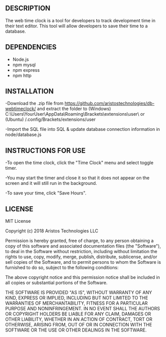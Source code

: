 
DESCRIPTION
------------
The web time clock is a tool for developers to track development time in their text editor. This tool will allow developers to save their time to a database.

DEPENDENCIES
------------

- Node.js
- npm mysql
- npm express
- npm http

INSTALLATION
------------

-Download the .zip file from https://github.com/aristostechnologies/db-webtimeclock/ and extract the folder to (Windows) C:\Users\YourUser\AppData\Roaming\Brackets\extensions\user\ or (Ubuntu) /.config/Brackets/extensions/user

-Import the SQL file into SQL & update database connection information in node/database.js

INSTRUCTIONS FOR USE
--------------------
-To open the time clock, click the "Time Clock" menu and select toggle timer.

-You may start the timer and close it so that it does not appear on the screen and it will still run in the background.

-To save your time, click "Save Hours".

LICENSE
-------

MIT License

Copyright (c) 2018 Aristos Technologies LLC

Permission is hereby granted, free of charge, to any person obtaining a copy
of this software and associated documentation files (the "Software"), to deal
in the Software without restriction, including without limitation the rights
to use, copy, modify, merge, publish, distribute, sublicense, and/or sell
copies of the Software, and to permit persons to whom the Software is
furnished to do so, subject to the following conditions:

The above copyright notice and this permission notice shall be included in all
copies or substantial portions of the Software.

THE SOFTWARE IS PROVIDED "AS IS", WITHOUT WARRANTY OF ANY KIND, EXPRESS OR
IMPLIED, INCLUDING BUT NOT LIMITED TO THE WARRANTIES OF MERCHANTABILITY,
FITNESS FOR A PARTICULAR PURPOSE AND NONINFRINGEMENT. IN NO EVENT SHALL THE
AUTHORS OR COPYRIGHT HOLDERS BE LIABLE FOR ANY CLAIM, DAMAGES OR OTHER
LIABILITY, WHETHER IN AN ACTION OF CONTRACT, TORT OR OTHERWISE, ARISING FROM,
OUT OF OR IN CONNECTION WITH THE SOFTWARE OR THE USE OR OTHER DEALINGS IN THE
SOFTWARE.
